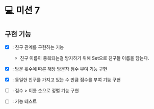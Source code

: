 # 💻 미션 7

## 구현 기능
- [x] : 친구 관계를 구현하는 기능
  - 친구 이름이 중복되는걸 방지하기 위해 Set으로 친구들 이름을 담는다. 

- [x] : 방문 횟수에 따른 해당 방문자 점수 부여 기능 구현

- [x] : 동일한 친구를 가지고 있는 수 만큼 점수를 부여 기능 구현

- [ ] : 점수 > 이름 순으로 정렬 기능 구현

- [ ] : 기능 테스트